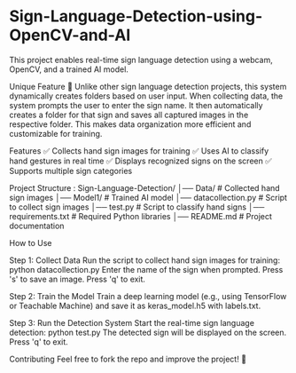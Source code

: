 # Sign-Language-Detection-using-OpenCV-and-AI

This project enables real-time sign language detection using a webcam, OpenCV, and a trained AI model.

Unique Feature 🚀
Unlike other sign language detection projects, this system dynamically creates folders based on user input. When collecting data, the system prompts the user to enter the sign name. It then automatically creates a folder for that sign and saves all captured images in the respective folder. This makes data organization more efficient and customizable for training.

Features
✅ Collects hand sign images for training
✅ Uses AI to classify hand gestures in real time
✅ Displays recognized signs on the screen
✅ Supports multiple sign categories



Project Structure :
Sign-Language-Detection/
│── Data/                # Collected hand sign images
│── Model1/              # Trained AI model
│── datacollection.py    # Script to collect sign images
│── test.py              # Script to classify hand signs
│── requirements.txt     # Required Python libraries
│── README.md            # Project documentation



How to Use

Step 1: Collect Data
Run the script to collect hand sign images for training:
python datacollection.py
Enter the name of the sign when prompted.
Press 's' to save an image.    Press 'q' to exit.

Step 2: Train the Model
Train a deep learning model (e.g., using TensorFlow or Teachable Machine) and save it as keras_model.h5 with labels.txt.

Step 3: Run the Detection System
Start the real-time sign language detection:
python test.py
The detected sign will be displayed on the screen.
Press 'q' to exit.


Contributing
Feel free to fork the repo and improve the project! 🚀
